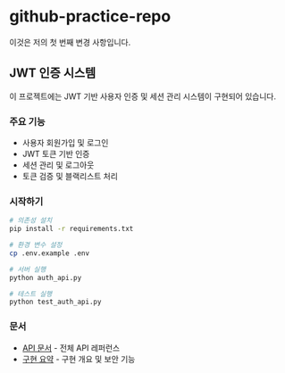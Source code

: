 # github-practice-repo  

이것은 저의 첫 번째 변경 사항입니다.

## JWT 인증 시스템

이 프로젝트에는 JWT 기반 사용자 인증 및 세션 관리 시스템이 구현되어 있습니다.

### 주요 기능
- 사용자 회원가입 및 로그인
- JWT 토큰 기반 인증
- 세션 관리 및 로그아웃
- 토큰 검증 및 블랙리스트 처리

### 시작하기
```bash
# 의존성 설치
pip install -r requirements.txt

# 환경 변수 설정
cp .env.example .env

# 서버 실행
python auth_api.py

# 테스트 실행
python test_auth_api.py
```

### 문서
- [API 문서](API_DOCUMENTATION.md) - 전체 API 레퍼런스
- [구현 요약](IMPLEMENTATION_SUMMARY.md) - 구현 개요 및 보안 기능


